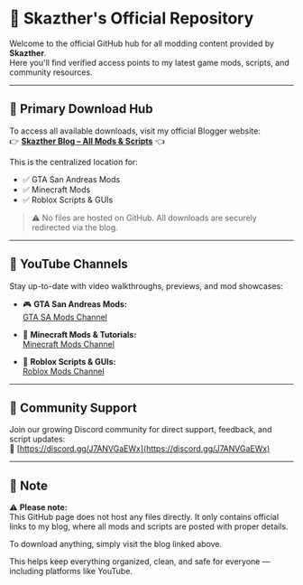 # 📁 Skazther's Official Repository

Welcome to the official GitHub hub for all modding content provided by **Skazther**.  
Here you'll find verified access points to my latest game mods, scripts, and community resources.

---

## 🔗 Primary Download Hub

To access all available downloads, visit my official Blogger website:  
👉 **[Skazther Blog – All Mods & Scripts](https://skazther.blogspot.com/)** 👈

This is the centralized location for:
- ✅ GTA San Andreas Mods  
- ✅ Minecraft Mods  
- ✅ Roblox Scripts & GUIs

> ⚠️ No files are hosted on GitHub. All downloads are securely redirected via the blog.

---

## 🎥 YouTube Channels

Stay up-to-date with video walkthroughs, previews, and mod showcases:

- 🎮 **GTA San Andreas Mods:**  
  [GTA SA Mods Channel](https://www.youtube.com/channel/UCL8hGwrtkFUTfgeFOwKx7Lg)

- 🧱 **Minecraft Mods & Tutorials:**  
  [Minecraft Mods Channel](https://www.youtube.com/channel/UC7Sgjl-P_YztatA-pJFE-kg)

- 🤖 **Roblox Scripts & GUIs:**  
  [Roblox Mods Channel](https://www.youtube.com/channel/UC8a8n-s-YyBgTZecleOrlDQ)

---

## 💬 Community Support

Join our growing Discord community for direct support, feedback, and script updates:  
🔗 [https://discord.gg/J7ANVGaEWx](https://discord.gg/J7ANVGaEWx)

---

## 📌 Note

⚠️ **Please note:**  
This GitHub page does not host any files directly. It only contains official links to my blog, where all mods and scripts are posted with proper details.

To download anything, simply visit the blog linked above.

This helps keep everything organized, clean, and safe for everyone — including platforms like YouTube.
